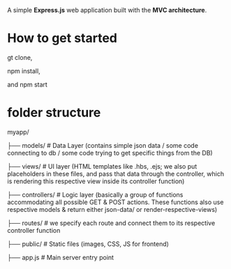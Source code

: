 A simple **Express.js** web application built with the **MVC architecture**.

# How to get started

gt clone,

npm install,

and npm start

# folder structure

myapp/

├── models/ # Data Layer (contains simple json data / some code connecting to db / some code trying to get specific things from the DB)

├── views/ # UI layer (HTML templates like .hbs, .ejs; we also put placeholders in these files, and pass that data through the controller, which is rendering this respective view inside its controller function)

├── controllers/ # Logic layer (basically a group of functions accommodating all possible GET & POST actions. These functions also use respective models & return either json-data/ or render-respective-views)

├── routes/ # we specify each route and connect them to its respective controller function

├── public/ # Static files (images, CSS, JS for frontend)

├── app.js # Main server entry point
